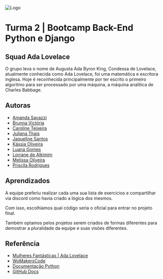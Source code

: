 
![Logo](https://blog.geekhunter.com.br/wp-content/uploads/2022/01/ada-lovelace-2.jpg)


# Turma 2 | Bootcamp Back-End Python e Django

## Squad Ada Lovelace

O grupo leva o nome de Augusta Ada Byron King, Condessa de Lovelace, atualmente conhecida como Ada Lovelace, foi uma matemática e escritora inglesa. Hoje é reconhecida principalmente por ter escrito o primeiro algoritmo para ser processado por uma máquina, a máquina analítica de Charles Babbage.


## Autoras

- [Amanda Savazzi](https://www.github.com/amandaspavan)
- [Brunna Victória](https://github.com/Brunnavic)
- [Caroline Teixeira](https://www.github.com/braincoreBR)
- [Juliana Thais](https://www.github.com/JulianaThais)
- [Jaqueline Santos](https://www.github.com/JaquelineAPSantos)
- [Kássia Oliveira](https://www.github.com/kmro)
- [Luana Gomes](https://www.github.com/luanafernanda)
- [Lorrane de Alkimim](https://www.github.com/LorraneAlkimim)
- [Melissa Oliveira](https://www.github.com/melissaoliveiras)
- [Priscila Rodrigues](https://www.github.com/Prihzinha)


## Aprendizados

A equipe preferiu realizar cada uma sua lista de exercícios e compartilhar via discord como havia criado a lógica dos mesmos.

Com isso, escolhíamos qual código seria o oficial para entrar no projeto final.

Também optamos pelos projetos serem criados de formas diferentes para demostrar a pluralidade da equipe e suas visões diferentes.



## Referência

 - [Mulheres Fantásticas | Ada Lovelace](https://www.youtube.com/watch?v=kveunrBU5UM)
 - [WoMakersCode](https://www.maismulheres.tech)
 - [Documentação Python](https://docs.python.org/pt-br/3/index.html)
 - [GitHub Docs](https://docs.github.com/pt)
